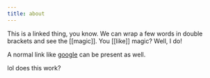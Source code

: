 ```yaml
---
title: about 
---
```


This is a linked thing, you know. We can wrap a few words in double brackets and see the [[magic]]. You [[like]] magic? Well, I do!

A normal link like [google](https://google.com/) can be present as well.

lol does this work?
